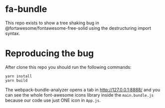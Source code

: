 # fa-bundle

This repo exists to show a tree shaking bug in @fortawesome/fontawesome-free-solid using the destructuring import syntax.

# Reproducing the bug
After clone this repo you should run the following commands:

    yarn install
    yarn build

The webpack-bundle-analyzer opens a tab in http://127.0.0.1:8888/ and you can see the whole font-awesome icons library inside the `main.bundle.js` because our code use just ONE icon in `App.js`.

